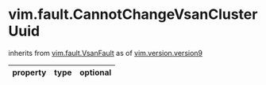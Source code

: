vim.fault.CannotChangeVsanClusterUuid
=====================================
inherits from [vim.fault.VsanFault](docs/vim.fault.VsanFault.md)
as of [vim.version.version9](docs/vim.version.md)

| property | type | optional |
|:---------|:-----|:---------|
